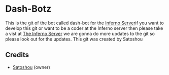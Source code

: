 Dash-Botz
=================
This is the git of the bot called dash-bot for the [Inferno Server](inferno.psim.us)if you want to develop this git or want to be a coder at the Inferno server then please take a vist at [The Inferno Server](inferno.psim.us) we are gonna do more updates to the git so please look out for the updates. This git was created by Satoshou

Credits
---------------------------

- [Satoshou](github.com/satoshouz/dash-botz) (owner)
